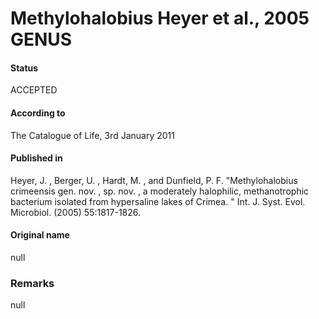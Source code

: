 Methylohalobius Heyer et al., 2005 GENUS
=======

#### Status
ACCEPTED

#### According to
The Catalogue of Life, 3rd January 2011

#### Published in
Heyer, J. , Berger, U. , Hardt, M. , and Dunfield, P. F. "Methylohalobius crimeensis gen. nov. , sp. nov. , a moderately halophilic, methanotrophic bacterium isolated from hypersaline lakes of Crimea. " Int. J. Syst. Evol. Microbiol. (2005) 55:1817-1826.

#### Original name
null

### Remarks
null